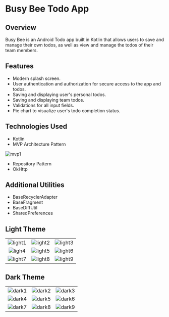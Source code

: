 # Busy Bee Todo App

## Overview

<p>
Busy Bee is an Android Todo app built in Kotlin that allows users to save and manage their own todos, 
as well as view and manage the todos of their team members.
</p> 

## Features

* Modern splash screen.
* User authentication and authorization for secure access to the app and todos.
* Saving and displaying user's personal todos.
* Saving and displaying team todos.
* Validations for all input fields.
* Pie chart to visualize user's todo completion status.

## Technologies Used

* Kotlin
* MVP Architecture Pattern

![mvp1](https://user-images.githubusercontent.com/30028905/233813225-4787e78d-76de-4a3d-a182-a106085a1d42.png)

* Repository Pattern
* OkHttp

## Additional Utilities

* BaseRecyclerAdapter
* BaseFragment
* BaseDiffUtil
* SharedPreferences

## Light Theme

|                                                                                                                  |                                                                                                                  |                                                                                                                  |
|:----------------------------------------------------------------------------------------------------------------:|:----------------------------------------------------------------------------------------------------------------:|:----------------------------------------------------------------------------------------------------------------:|
| ![light1](https://user-images.githubusercontent.com/30028905/233774015-18ab4d96-a661-42fb-b415-8db8446ffcf7.png) | ![light2](https://user-images.githubusercontent.com/30028905/233774045-597bb865-8de2-4296-a52d-d0c2deb0f2a0.png) | ![light3](https://user-images.githubusercontent.com/30028905/233774060-2f89333b-8ba6-4ad0-b5f3-c99f3204a601.png) |
| ![ligh4](https://user-images.githubusercontent.com/30028905/233774075-d62c36ae-0d2f-4fae-9fd8-9e77d7388241.png)  | ![light5](https://user-images.githubusercontent.com/30028905/233774093-ba509a66-20d8-4d18-81dc-28d63e49ccc1.png) | ![light6](https://user-images.githubusercontent.com/30028905/233774098-1b98e725-fa76-4dc0-88f6-0aebb8c3681d.png) |
| ![light7](https://user-images.githubusercontent.com/30028905/233774168-5fa2d9af-1a50-4533-abb5-83692bf60efd.png) | ![light8](https://user-images.githubusercontent.com/30028905/233774173-2908abda-4bff-47e0-8313-20442991e7da.png) | ![light9](https://user-images.githubusercontent.com/30028905/233774184-aa2c2a5c-f5a6-4509-a5cf-6fa63e4f4d33.png) |

## Dark Theme

|                                                                                                                 |                                                                                                                 |                                                                                                                 |
|:---------------------------------------------------------------------------------------------------------------:|:---------------------------------------------------------------------------------------------------------------:|:---------------------------------------------------------------------------------------------------------------:|
| ![dark1](https://user-images.githubusercontent.com/30028905/233774307-d21ec1f4-983c-409c-8b31-639a2c892b1e.png) | ![dark2](https://user-images.githubusercontent.com/30028905/233774320-988d8f34-b443-4583-b6d1-2a8d44f6c484.png) | ![dark3](https://user-images.githubusercontent.com/30028905/233774334-9e2620bb-00b0-4856-b05e-d2c48be18964.png) |
| ![dark4](https://user-images.githubusercontent.com/30028905/233774341-a6d8bd19-3888-465e-8bfb-fb7ccec6ff0f.png) | ![dark5](https://user-images.githubusercontent.com/30028905/233774351-13f25a4f-56bc-4136-8261-0111c4fc0222.png) | ![dark6](https://user-images.githubusercontent.com/30028905/233774362-66d54e23-96c9-422f-aacf-93a3cd78ca49.png) |
| ![dark7](https://user-images.githubusercontent.com/30028905/233774407-8dbf8354-69c9-481b-a95a-f03ffe538782.png) | ![dark8](https://user-images.githubusercontent.com/30028905/233774441-cd79a0d7-5467-4ed0-9575-36ecd52a78f7.png) | ![dark9](https://user-images.githubusercontent.com/30028905/233774453-0583850c-e345-4938-b4df-1d26a9b21c7e.png) |
